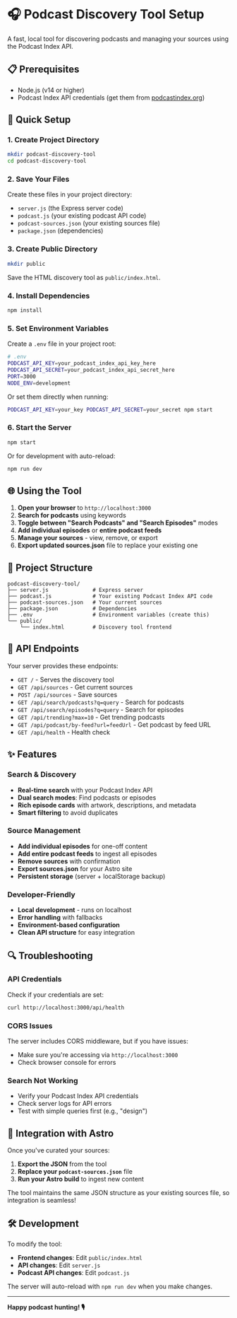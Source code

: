 # 🎧 Podcast Discovery Tool Setup

A fast, local tool for discovering podcasts and managing your sources using the Podcast Index API.

## 📋 Prerequisites

- Node.js (v14 or higher)
- Podcast Index API credentials (get them from [podcastindex.org](https://podcastindex.org/))

## 🚀 Quick Setup

### 1. Create Project Directory
```bash
mkdir podcast-discovery-tool
cd podcast-discovery-tool
```

### 2. Save Your Files
Create these files in your project directory:
- `server.js` (the Express server code)
- `podcast.js` (your existing podcast API code)
- `podcast-sources.json` (your existing sources file)
- `package.json` (dependencies)

### 3. Create Public Directory
```bash
mkdir public
```

Save the HTML discovery tool as `public/index.html`.

### 4. Install Dependencies
```bash
npm install
```

### 5. Set Environment Variables
Create a `.env` file in your project root:
```bash
# .env
PODCAST_API_KEY=your_podcast_index_api_key_here
PODCAST_API_SECRET=your_podcast_index_api_secret_here
PORT=3000
NODE_ENV=development
```

Or set them directly when running:
```bash
PODCAST_API_KEY=your_key PODCAST_API_SECRET=your_secret npm start
```

### 6. Start the Server
```bash
npm start
```

Or for development with auto-reload:
```bash
npm run dev
```

## 🌐 Using the Tool

1. **Open your browser** to `http://localhost:3000`
2. **Search for podcasts** using keywords
3. **Toggle between "Search Podcasts" and "Search Episodes"** modes
4. **Add individual episodes** or **entire podcast feeds**
5. **Manage your sources** - view, remove, or export
6. **Export updated sources.json** file to replace your existing one

## 📁 Project Structure

```
podcast-discovery-tool/
├── server.js              # Express server
├── podcast.js             # Your existing Podcast Index API code
├── podcast-sources.json   # Your current sources
├── package.json           # Dependencies
├── .env                   # Environment variables (create this)
└── public/
    └── index.html         # Discovery tool frontend
```

## 🔧 API Endpoints

Your server provides these endpoints:

- `GET /` - Serves the discovery tool
- `GET /api/sources` - Get current sources
- `POST /api/sources` - Save sources
- `GET /api/search/podcasts?q=query` - Search for podcasts
- `GET /api/search/episodes?q=query` - Search for episodes
- `GET /api/trending?max=10` - Get trending podcasts
- `GET /api/podcast/by-feed?url=feedUrl` - Get podcast by feed URL
- `GET /api/health` - Health check

## ✨ Features

### Search & Discovery
- **Real-time search** with your Podcast Index API
- **Dual search modes**: Find podcasts or episodes
- **Rich episode cards** with artwork, descriptions, and metadata
- **Smart filtering** to avoid duplicates

### Source Management
- **Add individual episodes** for one-off content
- **Add entire podcast feeds** to ingest all episodes
- **Remove sources** with confirmation
- **Export sources.json** for your Astro site
- **Persistent storage** (server + localStorage backup)

### Developer-Friendly
- **Local development** - runs on localhost
- **Error handling** with fallbacks
- **Environment-based configuration**
- **Clean API structure** for easy integration

## 🔍 Troubleshooting

### API Credentials
Check if your credentials are set:
```bash
curl http://localhost:3000/api/health
```

### CORS Issues
The server includes CORS middleware, but if you have issues:
- Make sure you're accessing via `http://localhost:3000`
- Check browser console for errors

### Search Not Working
- Verify your Podcast Index API credentials
- Check server logs for API errors
- Test with simple queries first (e.g., "design")

## 🎯 Integration with Astro

Once you've curated your sources:

1. **Export the JSON** from the tool
2. **Replace your `podcast-sources.json`** file
3. **Run your Astro build** to ingest new content

The tool maintains the same JSON structure as your existing sources file, so integration is seamless!

## 🛠 Development

To modify the tool:

- **Frontend changes**: Edit `public/index.html`
- **API changes**: Edit `server.js`
- **Podcast API changes**: Edit `podcast.js`

The server will auto-reload with `npm run dev` when you make changes.

---

**Happy podcast hunting! 🎙️**